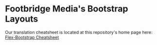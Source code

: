 # Footbridge Media's Bootstrap Layouts

Our translation cheatsheet is located at this repository's home page here: [Flex-Bootstrap Cheatsheet](https://footbridgemediapensacola.github.io/bootstrap-layouts/)